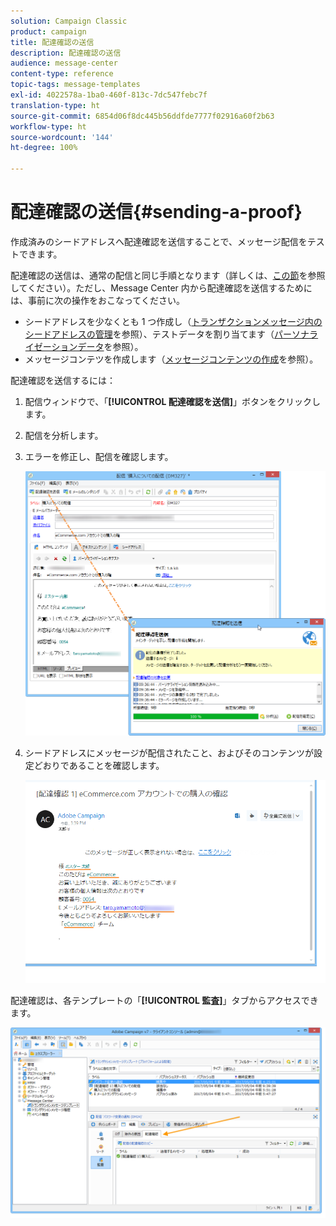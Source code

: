 ```yaml
---
solution: Campaign Classic
product: campaign
title: 配達確認の送信
description: 配達確認の送信
audience: message-center
content-type: reference
topic-tags: message-templates
exl-id: 4022578a-1ba0-460f-813c-7dc547febc7f
translation-type: ht
source-git-commit: 6854d06f8dc445b56ddfde7777f02916a60f2b63
workflow-type: ht
source-wordcount: '144'
ht-degree: 100%

---
```


# 配達確認の送信{#sending-a-proof}

作成済みのシードアドレスへ配達確認を送信することで、メッセージ配信をテストできます。

配達確認の送信は、通常の配信と同じ手順となります（詳しくは、[この節](../../delivery/using/steps-validating-the-delivery.md#sending-a-proof)を参照してください）。ただし、Message Center 内から配達確認を送信するためには、事前に次の操作をおこなってください。

* シードアドレスを少なくとも 1 つ作成し（[トランザクションメッセージ内のシードアドレスの管理](../../message-center/using/managing-seed-addresses-in-transactional-messages.md)を参照）、テストデータを割り当てます（[パーソナライゼーションデータ](../../message-center/using/personalization-data.md)を参照）。
* メッセージコンテツを作成します（[メッセージコンテンツの作成](../../message-center/using/creating-message-content.md)を参照）。

配達確認を送信するには：

1. 配信ウィンドウで、「**[!UICONTROL 配達確認を送信]**」ボタンをクリックします。
1. 配信を分析します。
1. エラーを修正し、配信を確認します。

   ![](assets/messagecenter_send_proof_001.png)

1. シードアドレスにメッセージが配信されたこと、およびそのコンテンツが設定どおりであることを確認します。

   ![](assets/messagecenter_send_proof_002.png)

配達確認は、各テンプレートの「**[!UICONTROL 監査]**」タブからアクセスできます。

![](assets/messagecenter_send_proof_003.png)

